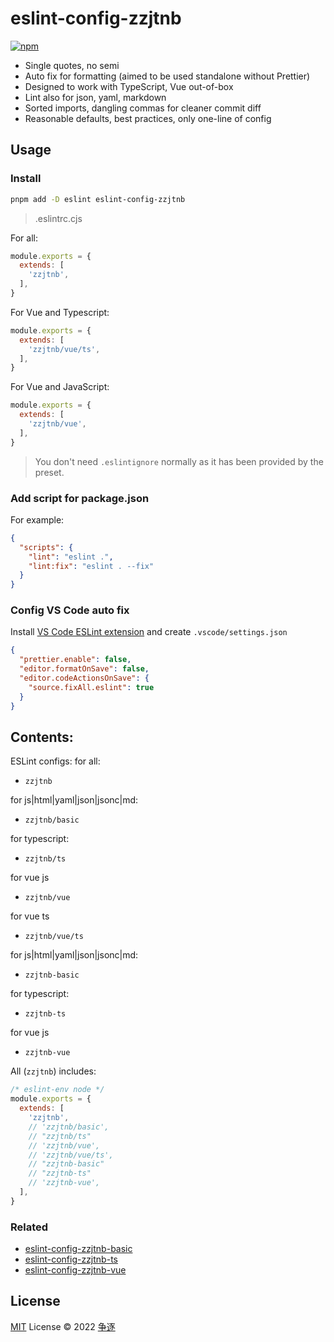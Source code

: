 # eslint-config-zzjtnb

[![npm](https://img.shields.io/npm/v/eslint-config-zzjtnb?color=a1b858&label=)](https://npmjs.com/package/eslint-config-zzjtnb)

- Single quotes, no semi
- Auto fix for formatting (aimed to be used standalone without Prettier)
- Designed to work with TypeScript, Vue out-of-box
- Lint also for json, yaml, markdown
- Sorted imports, dangling commas for cleaner commit diff
- Reasonable defaults, best practices, only one-line of config

## Usage

### Install

```bash
pnpm add -D eslint eslint-config-zzjtnb
```

>.eslintrc.cjs

For all:

```js
module.exports = {
  extends: [
    'zzjtnb',
  ],
}
```

For Vue and Typescript:

```js
module.exports = {
  extends: [
    'zzjtnb/vue/ts',
  ],
}
```

For Vue and JavaScript:

```js
module.exports = {
  extends: [
    'zzjtnb/vue',
  ],
}

```

> You don't need `.eslintignore` normally as it has been provided by the preset.

### Add script for package.json

For example:

```json
{
  "scripts": {
    "lint": "eslint .",
    "lint:fix": "eslint . --fix"
  }
}
```

### Config VS Code auto fix

Install [VS Code ESLint extension](https://marketplace.visualstudio.com/items?itemName=dbaeumer.vscode-eslint) and create `.vscode/settings.json`

```json
{
  "prettier.enable": false,
  "editor.formatOnSave": false,
  "editor.codeActionsOnSave": {
    "source.fixAll.eslint": true
  }
}
```

## Contents:

ESLint configs:
for all:
- `zzjtnb`

for js|html|yaml|json|jsonc|md:
- `zzjtnb/basic`

for typescript:
- `zzjtnb/ts`

for vue js
- `zzjtnb/vue`

for vue ts
- `zzjtnb/vue/ts`

for js|html|yaml|json|jsonc|md:
- `zzjtnb-basic`

for typescript:
- `zzjtnb-ts`

for vue js
- `zzjtnb-vue`

All (`zzjtnb`) includes:

```js
/* eslint-env node */
module.exports = {
  extends: [
    'zzjtnb',
    // 'zzjtnb/basic',
    // "zzjtnb/ts"
    // 'zzjtnb/vue',
    // 'zzjtnb/vue/ts',
    // "zzjtnb-basic"
    // "zzjtnb-ts"
    // 'zzjtnb-vue',
  ],
}
```

### Related

- [eslint-config-zzjtnb-basic](https://www.npmjs.com/package/eslint-config-zzjtnb-basic)
- [eslint-config-zzjtnb-ts](https://www.npmjs.com/package/eslint-config-zzjtnb-ts)
- [eslint-config-zzjtnb-vue](https://www.npmjs.com/package/eslint-config-zzjtnb-vue)

## License

[MIT](./LICENSE) License &copy; 2022 [争逐](https://zzjtnb.com)
